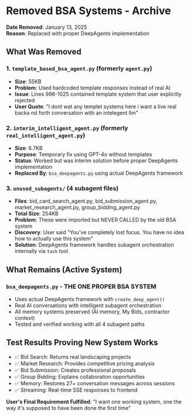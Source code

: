 # Removed BSA Systems - Archive

**Date Removed**: January 13, 2025  
**Reason**: Replaced with proper DeepAgents implementation

## What Was Removed

### 1. `template_based_bsa_agent.py` (formerly `agent.py`)
- **Size**: 55KB
- **Problem**: Used hardcoded template responses instead of real AI
- **Issue**: Lines 998-1025 contained template system that user explicitly rejected
- **User Quote**: "I dont wat any templet systems here i want a live real backa nd forth conversation with an intelegent llm"

### 2. `interim_intelligent_agent.py` (formerly `real_intelligent_agent.py`)  
- **Size**: 6.7KB
- **Purpose**: Temporary fix using GPT-4o without templates
- **Status**: Worked but was interim solution before proper DeepAgents implementation
- **Replaced By**: `bsa_deepagents.py` using actual DeepAgents framework

### 3. `unused_subagents/` (4 subagent files)
- **Files**: bid_card_search_agent.py, bid_submission_agent.py, market_research_agent.py, group_bidding_agent.py
- **Total Size**: 254KB
- **Problem**: These were imported but NEVER CALLED by the old BSA system
- **Discovery**: User said "You've completely lost focus. You have no idea how to actually use this system"
- **Solution**: DeepAgents framework handles subagent orchestration internally via `task` tool

## What Remains (Active System)

### `bsa_deepagents.py` - THE ONE PROPER BSA SYSTEM
- Uses actual DeepAgents framework with `create_deep_agent()`
- Real AI conversations with intelligent subagent orchestration
- All memory systems preserved (AI memory, My Bids, contractor context)
- Tested and verified working with all 4 subagent paths

## Test Results Proving New System Works
- ✅ Bid Search: Returns real landscaping projects
- ✅ Market Research: Provides competitive pricing analysis  
- ✅ Bid Submission: Creates professional proposals
- ✅ Group Bidding: Explains collaboration opportunities
- ✅ Memory: Restores 27+ conversation messages across sessions
- ✅ Streaming: Real-time SSE responses to frontend

**User's Final Requirement Fulfilled**: "I want one working system, one the way it's supposed to have been done the first time"
